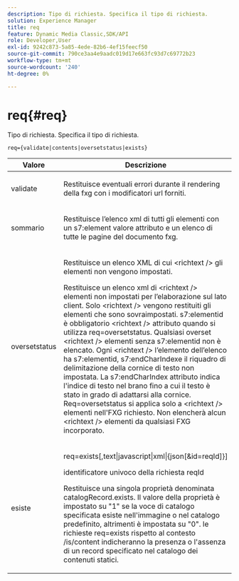 ```yaml
---
description: Tipo di richiesta. Specifica il tipo di richiesta.
solution: Experience Manager
title: req
feature: Dynamic Media Classic,SDK/API
role: Developer,User
exl-id: 9242c873-5a85-4ede-82b6-4ef15feecf50
source-git-commit: 790ce3aa4e9aadc019d17e663fc93d7c69772b23
workflow-type: tm+mt
source-wordcount: '240'
ht-degree: 0%

---
```


# req{#req}

Tipo di richiesta. Specifica il tipo di richiesta.

`req={validate|contents|oversetstatus|exists}`

<table id="table_F39239E5244746DB9F253BB0D5E85D54"> 
 <thead> 
  <tr> 
   <th colname="col1" class="entry"> Valore </th> 
   <th colname="col2" class="entry"> Descrizione </th> 
  </tr> 
 </thead>
 <tbody> 
  <tr> 
   <td colname="col1"> <p> <span class="codeph"> validate</span> </p> </td> 
   <td colname="col2"> <p> Restituisce eventuali errori durante il rendering della fxg con i modificatori url forniti. </p> </td> 
  </tr> 
  <tr> 
   <td colname="col1"> <p> <span class="codeph"> sommario</span> </p> </td> 
   <td colname="col2"> <p> Restituisce l’elenco xml di tutti gli elementi con un <span class="codeph"> s7:element</span> valore attributo e un elenco di tutte le pagine del documento fxg. </p> </td> 
  </tr> 
  <tr> 
   <td colname="col1"> <p> <span class="codeph"> oversetstatus</span> </p> </td> 
   <td colname="col2"> <p>Restituisce un elenco XML di cui <span class="codeph"> &lt;richtext /&gt;</span> gli elementi non vengono impostati. </p> <p>Restituisce un elenco xml di <span class="+ topic/ph pr-d/codeph codeph"> &lt;richtext /&gt;</span> elementi non impostati per l’elaborazione sul lato client. Solo <span class="+ topic/ph pr-d/codeph codeph"> &lt;richtext /&gt;</span> vengono restituiti gli elementi che sono sovraimpostati. <span class="+ topic/ph pr-d/codeph codeph"> s7:elementid</span> è obbligatorio <span class="+ topic/ph pr-d/codeph codeph"> &lt;richtext /&gt;</span> attributo quando si utilizza <span class="+ topic/ph pr-d/codeph codeph"> req=oversetstatus</span>. Qualsiasi overset <span class="+ topic/ph pr-d/codeph codeph"> &lt;richtext /&gt;</span> elementi senza <span class="+ topic/ph pr-d/codeph codeph"> s7:elementid</span> non è elencato. Ogni <span class="+ topic/ph pr-d/codeph codeph"> &lt;richtext /&gt;</span> l’elemento dell’elenco ha <span class="+ topic/ph pr-d/codeph codeph"> s7:elementid</span>, <span class="+ topic/ph pr-d/codeph codeph"> s7:endCharIndex</span>e il riquadro di delimitazione della cornice di testo non impostata. La <span class="+ topic/ph pr-d/codeph codeph"> s7:endCharIndex</span> attributo indica l'indice di testo nel brano fino a cui il testo è stato in grado di adattarsi alla cornice. <span class="+ topic/ph pr-d/codeph codeph"> Req=oversetstatus</span> si applica solo a <span class="+ topic/ph pr-d/codeph codeph"> &lt;richtext /&gt;</span> elementi nell'FXG richiesto. Non elencherà alcun <span class="+ topic/ph pr-d/codeph codeph"> &lt;richtext /&gt;</span> elementi da qualsiasi FXG incorporato. </p> </td> 
  </tr> 
  <tr> 
   <td colname="col1"> <p> <span class="codeph"> esiste</span> </p> </td> 
   <td colname="col2"> <p> <span class="codeph"> req=exists[,text|javascript|xml|{json[&amp;id=reqId]}]</span> </p> <p>identificatore univoco della richiesta reqId </p> <p>Restituisce una singola proprietà denominata catalogRecord.exists. Il valore della proprietà è impostato su "1" se la voce di catalogo specificata esiste nell'immagine o nel catalogo predefinito, altrimenti è impostata su "0". le richieste req=exists rispetto al contesto /is/content indicheranno la presenza o l'assenza di un record specificato nel catalogo dei contenuti statici. </p> </td> 
  </tr> 
 </tbody> 
</table>
